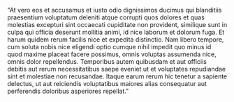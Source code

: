 "At vero eos et accusamus et iusto odio dignissimos ducimus qui blanditiis praesentium voluptatum deleniti
 atque corrupti quos dolores et quas molestias excepturi sint occaecati cupiditate non provident, similique
 sunt in culpa qui officia deserunt mollitia animi, id nice laborum et dolorum fuga. Et harum quidem rerum 
 facilis nice et expedita distinctio. Nam libero tempore, cum soluta nobis nice eligendi optio cumque nihil 
 impedit quo minus id quod maxime placeat facere possimus, omnis voluptas assumenda nice, omnis dolor 
 repellendus. Temporibus autem quibusdam et aut officiis debitis aut rerum necessitatibus saepe eveniet ut et 
 voluptates repudiandae sint et molestiae non recusandae. Itaque earum rerum hic tenetur a sapiente delectus, 
 ut aut reiciendis voluptatibus maiores alias consequatur aut perferendis doloribus asperiores repellat."